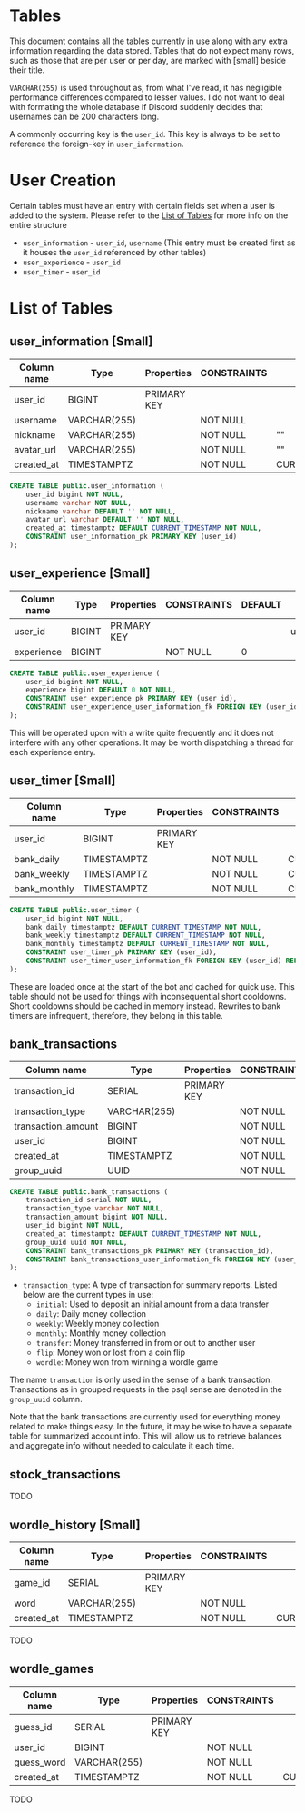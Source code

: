 # Tables

This document contains all the tables currently in use along with any extra information regarding the data stored.
Tables that do not expect many rows, such as those that are per user or per day, are marked with [small] beside their title.

`VARCHAR(255)` is used throughout as, from what I've read, it has negligible performance differences compared to lesser values.
I do not want to deal with formating the whole database if Discord suddenly decides that usernames can be 200 characters long.

A commonly occurring key is the `user_id`. This key is always to be set to reference the foreign-key in `user_information`.

# User Creation

Certain tables must have an entry with certain fields set when a user is added to the system.
Please refer to the [List of Tables](list-of-tables) for more info on the entire structure

- `user_information` - `user_id`, `username` (This entry must be created first as it houses the `user_id` referenced by other tables)
- `user_experience` - `user_id`
- `user_timer` - `user_id`

# List of Tables

## user_information [Small]

| Column name | Type         | Properties  | CONSTRAINTS | DEFAULT           | REFERENCES |
| ----------- | ------------ | ----------- | ----------- | ----------------- | ---------- |
| user_id     | BIGINT       | PRIMARY KEY |             |                   |            |
| username    | VARCHAR(255) |             | NOT NULL    |                   |            |
| nickname    | VARCHAR(255) |             | NOT NULL    | ""                |            |
| avatar_url  | VARCHAR(255) |             | NOT NULL    | ""                |            |
| created_at  | TIMESTAMPTZ  |             | NOT NULL    | CURRENT_TIMESTAMP |            |

```sql
CREATE TABLE public.user_information (
	user_id bigint NOT NULL,
	username varchar NOT NULL,
	nickname varchar DEFAULT '' NOT NULL,
	avatar_url varchar DEFAULT '' NOT NULL,
	created_at timestamptz DEFAULT CURRENT_TIMESTAMP NOT NULL,
	CONSTRAINT user_information_pk PRIMARY KEY (user_id)
);
```

## user_experience [Small]

| Column name | Type   | Properties  | CONSTRAINTS | DEFAULT | REFERENCES                |
| ----------- | ------ | ----------- | ----------- | ------- | ------------------------- |
| user_id     | BIGINT | PRIMARY KEY |             |         | user_information(user_id) |
| experience  | BIGINT |             | NOT NULL    | 0       |                           |

```sql
CREATE TABLE public.user_experience (
	user_id bigint NOT NULL,
	experience bigint DEFAULT 0 NOT NULL,
	CONSTRAINT user_experience_pk PRIMARY KEY (user_id),
	CONSTRAINT user_experience_user_information_fk FOREIGN KEY (user_id) REFERENCES public.user_information(user_id) ON DELETE RESTRICT ON UPDATE RESTRICT
);
```

This will be operated upon with a write quite frequently and it does not interfere with any other operations.
It may be worth dispatching a thread for each experience entry.

## user_timer [Small]

| Column name         | Type        | Properties  | CONSTRAINTS | DEFAULT           | REFERENCES                |
| ------------------- | ----------- | ----------- | ----------- | ----------------- | ------------------------- |
| user_id             | BIGINT      | PRIMARY KEY |             |                   | user_information(user_id) |
| bank_daily          | TIMESTAMPTZ |             | NOT NULL    | CURRENT_TIMESTAMP |                           |
| bank_weekly         | TIMESTAMPTZ |             | NOT NULL    | CURRENT_TIMESTAMP |                           |
| bank_monthly        | TIMESTAMPTZ |             | NOT NULL    | CURRENT_TIMESTAMP |                           |

```sql
CREATE TABLE public.user_timer (
	user_id bigint NOT NULL,
	bank_daily timestamptz DEFAULT CURRENT_TIMESTAMP NOT NULL,
	bank_weekly timestamptz DEFAULT CURRENT_TIMESTAMP NOT NULL,
	bank_monthly timestamptz DEFAULT CURRENT_TIMESTAMP NOT NULL,
	CONSTRAINT user_timer_pk PRIMARY KEY (user_id),
	CONSTRAINT user_timer_user_information_fk FOREIGN KEY (user_id) REFERENCES public.user_information(user_id) ON DELETE RESTRICT ON UPDATE RESTRICT
);
```

These are loaded once at the start of the bot and cached for quick use.
This table should not be used for things with inconsequential short cooldowns. 
Short cooldowns should be cached in memory instead.
Rewrites to bank timers are infrequent, therefore, they belong in this table.

## bank_transactions

| Column name        | Type         | Properties  | CONSTRAINTS | DEFAULT           | REFERENCES                |
| ------------------ | ------------ | ----------- | ----------- | ----------------- | ------------------------- |
| transaction_id     | SERIAL       | PRIMARY KEY |             |                   |                           |
| transaction_type   | VARCHAR(255) |             | NOT NULL    |                   |                           |
| transaction_amount | BIGINT       |             | NOT NULL    |                   |                           |
| user_id            | BIGINT       |             | NOT NULL    |                   | user_information(user_id) |
| created_at         | TIMESTAMPTZ  |             | NOT NULL    | CURRENT_TIMESTAMP |                           |
| group_uuid         | UUID         |             | NOT NULL    |                   |                           |

```sql
CREATE TABLE public.bank_transactions (
	transaction_id serial NOT NULL,
	transaction_type varchar NOT NULL,
	transaction_amount bigint NOT NULL,
	user_id bigint NOT NULL,
	created_at timestamptz DEFAULT CURRENT_TIMESTAMP NOT NULL,
	group_uuid uuid NOT NULL,
	CONSTRAINT bank_transactions_pk PRIMARY KEY (transaction_id),
	CONSTRAINT bank_transactions_user_information_fk FOREIGN KEY (user_id) REFERENCES public.user_information(user_id) ON DELETE RESTRICT ON UPDATE RESTRICT
);
```

- `transaction_type`: A type of transaction for summary reports. Listed below are the current types in use:
  - `initial`: Used to deposit an initial amount from a data transfer
  - `daily`: Daily money collection
  - `weekly`: Weekly money collection
  - `monthly`: Monthly money collection
  - `transfer`: Money transferred in from or out to another user
  - `flip`: Money won or lost from a coin flip
  - `wordle`: Money won from winning a wordle game

The name `transaction` is only used in the sense of a bank transaction.
Transactions as in grouped requests in the psql sense are denoted in the `group_uuid` column.

Note that the bank transactions are currently used for everything money related to make things easy.
In the future, it may be wise to have a separate table for summarized account info.
This will allow us to retrieve balances and aggregate info without needed to calculate it each time.

## stock_transactions

TODO

## wordle_history [Small]

| Column name | Type         | Properties  | CONSTRAINTS | DEFAULT           | REFERENCES |
| ----------- | ------------ | ----------- | ----------- | ----------------- | ---------- |
| game_id     | SERIAL       | PRIMARY KEY |             |                   |            |
| word        | VARCHAR(255) |             | NOT NULL    |                   |            |
| created_at  | TIMESTAMPTZ  |             | NOT NULL    | CURRENT_TIMESTAMP |            |

TODO

## wordle_games

| Column name | Type         | Properties  | CONSTRAINTS | DEFAULT           | REFERENCES                |
| ----------- | ------------ | ----------- | ----------- | ----------------- | ------------------------- |
| guess_id    | SERIAL       | PRIMARY KEY |             |                   |                           |
| user_id     | BIGINT       |             | NOT NULL    |                   | user_information(user_id) |
| guess_word  | VARCHAR(255) |             | NOT NULL    |                   |                           |
| created_at  | TIMESTAMPTZ  |             | NOT NULL    | CURRENT_TIMESTAMP |                           |

TODO
